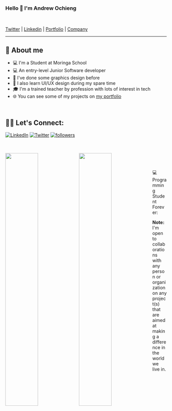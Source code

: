 ### Hello 👋 I'm Andrew Ochieng 

<br>

[Twitter](https://twitter.com/drew_omosh) |
[Linkedin](https://www.linkedin.com/in/andrew-ochieng-00b076180/) |
[Portfolio](https://andrewomosh.netlify.app/) |
[Company](https://codialsolutions.netlify.app/)


---

## 📖 About me

* 💻 I'm a Student at Moringa School
* 💻 An entry-level Junior Software developer
* 🍥 I've done some graphics design before
* 🎨 I also learn UI/UX design during my spare time
* 🎓 I'm a trained teacher by profession with lots of interest in tech
* 🌐 You can see some of my projects on [my portfolio](https://andrewomosh.netlify.app/)

</br>

## 🙋‍♂️ Let's Connect:

<p align="left">
  <a href="https://www.linkedin.com/in/andrew-ochieng-00b076180/"><img alt="LinkedIn" title="LinkedIn" src="https://img.shields.io/badge/-LinkedIn-0077B5?style=for-the-badge&logo=linkedin&logoColor=white"/></a>
  <a href="https://twitter.com/drew_omosh"><img alt="Twitter" title="Twitter" src="https://img.shields.io/badge/-Twitter-1DA1F2?style=for-the-badge&logo=twitter&logoColor=white"/></a>
  <a href="https://github.com/andrew-ochieng"><img alt="followers" title="Follow me on Github" src="https://img.shields.io/github/followers/andrew-ochieng?color=236ad3&style=for-the-badge&logo=github&label=Follow"/></a>
</p>


</br>
</br>

<img align = "left" width = "45%" src = "https://github-readme-stats.vercel.app/api/top-langs/?username=Andrew-Ochieng&layout=compact"/>
<img align = "left" width = "45%" src = "https://github-readme-stats.vercel.app/api?username=Andrew-Ochieng&show_icons=true&theme=cobalt"/>



</br>
</br>
</br>



<summary>💻 Programming Student Forever: </summary>
  
  <b>Note:</b> I'm open to collaborations with any person or organization on any project(s) that are aimed at making a difference in the world we live in.
  
<br>

